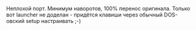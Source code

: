 Неплохой порт. Минимум наворотов, 100% перенос оригинала. Только вот launcher не доделан - придётся клавиши через обычный DOS-овский setup настраивать ;-)

